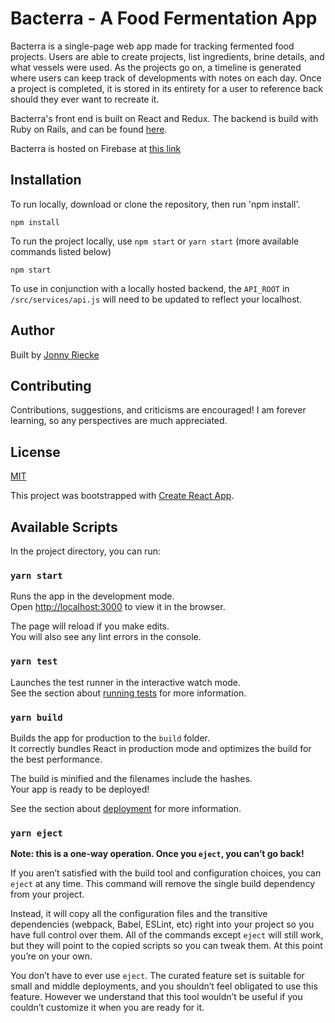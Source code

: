 # Bacterra - A Food Fermentation App

Bacterra is a single-page web app made for tracking fermented food projects. Users are able to create projects, list ingredients, brine details, and what vessels were used. As the projects go on, a timeline is generated where users can keep track of developments with notes on each day. Once a project is completed, it is stored in its entirety for a user to reference back should they ever want to recreate it. 

Bacterra's front end is built on React and Redux. The backend is build with Ruby on Rails, and can be found [here](https://github.com/Jricecake/Mod-5-Final-Project-Fermentation-App-Back-End).

Bacterra is hosted on Firebase at [this link](https://fermer-69f9a.web.app/)

## Installation

  To run locally, download or clone the repository, then run 'npm install'.
  ```
  npm install
  ```
  To run the project locally, use `npm start` or `yarn start` (more available commands listed below)
  ```
  npm start
  ```
  To use in conjunction with a locally hosted backend, the `API_ROOT` in `/src/services/api.js` will need to be updated to reflect your localhost. 

## Author

Built by [Jonny Riecke](https://github.com/Jricecake)

## Contributing

Contributions, suggestions, and criticisms are encouraged! I am forever learning, so any perspectives are much appreciated.

## License

[MIT](https://choosealicense.com/licenses/mit/)

This project was bootstrapped with [Create React App](https://github.com/facebook/create-react-app).

## Available Scripts

In the project directory, you can run:

### `yarn start`

Runs the app in the development mode.<br />
Open [http://localhost:3000](http://localhost:3000) to view it in the browser.

The page will reload if you make edits.<br />
You will also see any lint errors in the console.

### `yarn test`

Launches the test runner in the interactive watch mode.<br />
See the section about [running tests](https://facebook.github.io/create-react-app/docs/running-tests) for more information.

### `yarn build`

Builds the app for production to the `build` folder.<br />
It correctly bundles React in production mode and optimizes the build for the best performance.

The build is minified and the filenames include the hashes.<br />
Your app is ready to be deployed!

See the section about [deployment](https://facebook.github.io/create-react-app/docs/deployment) for more information.

### `yarn eject`

**Note: this is a one-way operation. Once you `eject`, you can’t go back!**

If you aren’t satisfied with the build tool and configuration choices, you can `eject` at any time. This command will remove the single build dependency from your project.

Instead, it will copy all the configuration files and the transitive dependencies (webpack, Babel, ESLint, etc) right into your project so you have full control over them. All of the commands except `eject` will still work, but they will point to the copied scripts so you can tweak them. At this point you’re on your own.

You don’t have to ever use `eject`. The curated feature set is suitable for small and middle deployments, and you shouldn’t feel obligated to use this feature. However we understand that this tool wouldn’t be useful if you couldn’t customize it when you are ready for it.

